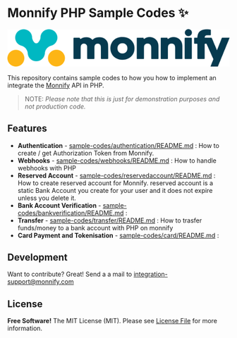 # Monnify PHP Sample Codes  ✨

![Monnify Logo](/site-logo.svg)


This repository contains sample codes to how you how to implement an integrate the [Monnify](https://monnify.com/) API in PHP. 

> NOTE:
> *Please note that this is just for demonstration purposes and not production code.*
 


## Features

- **Authentication** - [sample-codes/authentication/README.md][l1] : How to create / get Authorization Token from Monnify. 
- **Webhooks** - [sample-codes/webhooks/README.md][l2] : How to handle webhooks with PHP
- **Reserved Account** - [sample-codes/reservedaccount/README.md][l3] : How to create reserved account for Monnify. reserved account is a static Bank Account you create for your user and it does not expire unless you delete it.
- **Bank Account Verification** - [sample-codes/bankverification/README.md][l4] :  
- **Transfer** - [sample-codes/transfer/README.md][l5] : How to trasfer funds/money to a bank account with PHP on monnify
- **Card Payment and Tokenisation** - [sample-codes/card/README.md][l6] : 
 
 
 
 
## Development

Want to contribute? Great! Send a a mail to integration-support@monnify.com

## License
**Free Software!**
The MIT License (MIT). Please see [License File](LICENSE.md) for more information.

[link-author]: https://jimiejosh.com
 
   [l1]: <https://github.com/jimiejosh/monnify-php-sample-codes/tree/master/sample-codes/authentication/README.md>
   [l2]: <https://github.com/jimiejosh/monnify-php-sample-codes/tree/master/sample-codes/webhooks/README.md>
   [l3]: <https://github.com/jimiejosh/monnify-php-sample-codes/tree/master/sample-codes/reservedaccount/README.md>
   [l4]: <https://github.com/jimiejosh/monnify-php-sample-codes/tree/master/sample-codes/bankverification/README.md>
   [l5]: <https://github.com/jimiejosh/monnify-php-sample-codes/tree/master/sample-codes/transfer/README.md>
   [l6]: <https://github.com/jimiejosh/monnify-php-sample-codes/tree/master/sample-codes/card/README.md>
